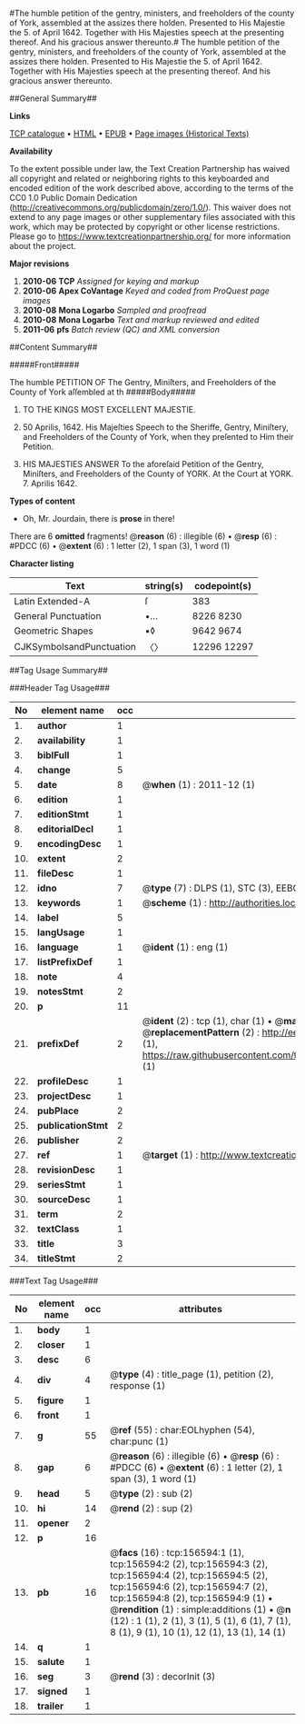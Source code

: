 #The humble petition of the gentry, ministers, and freeholders of the county of York, assembled at the assizes there holden. Presented to His Majestie the 5. of April 1642. Together with His Majesties speech at the presenting thereof. And his gracious answer thereunto.#
The humble petition of the gentry, ministers, and freeholders of the county of York, assembled at the assizes there holden. Presented to His Majestie the 5. of April 1642. Together with His Majesties speech at the presenting thereof. And his gracious answer thereunto.

##General Summary##

**Links**

[TCP catalogue](http://www.ota.ox.ac.uk/tcp/)  • 
[HTML](http://tei.it.ox.ac.uk/tcp/Texts-HTML/free/A86/A86795.html)  • 
[EPUB](http://tei.it.ox.ac.uk/tcp/Texts-EPUB/free/A86/A86795.epub) • 
[Page images (Historical Texts)](https://historicaltexts.jisc.ac.uk/eebo-99871312e)

**Availability**

To the extent possible under law, the Text Creation Partnership has waived all copyright and related or neighboring rights to this keyboarded and encoded edition of the work described above, according to the terms of the CC0 1.0 Public Domain Dedication (http://creativecommons.org/publicdomain/zero/1.0/). This waiver does not extend to any page images or other supplementary files associated with this work, which may be protected by copyright or other license restrictions. Please go to https://www.textcreationpartnership.org/ for more information about the project.

**Major revisions**

1. __2010-06__ __TCP__ *Assigned for keying and markup*
1. __2010-06__ __Apex CoVantage__ *Keyed and coded from ProQuest page images*
1. __2010-08__ __Mona Logarbo__ *Sampled and proofread*
1. __2010-08__ __Mona Logarbo__ *Text and markup reviewed and edited*
1. __2011-06__ __pfs__ *Batch review (QC) and XML conversion*

##Content Summary##

#####Front#####

The humble PETITION OF The Gentry, Miniſters, and Freeholders of the County of York aſſembled at th
#####Body#####

1. TO THE KINGS MOST EXCELLENT MAJESTIE.

1. 50 Aprilis, 1642. His Majeſties Speech to the Sheriffe, Gentry, Miniſtery, and Freeholders of the County of York, when they preſented to Him their Petition.

1. HIS MAJESTIES ANSWER To the aforeſaid Petition of the Gentry, Miniſters, and Freeholders of the County of YORK. At the Court at YORK. 7. Aprilis 1642.

**Types of content**

  * Oh, Mr. Jourdain, there is **prose** in there!

There are 6 **omitted** fragments! 
 @__reason__ (6) : illegible (6)  •  @__resp__ (6) : #PDCC (6)  •  @__extent__ (6) : 1 letter (2), 1 span (3), 1 word (1)

**Character listing**


|Text|string(s)|codepoint(s)|
|---|---|---|
|Latin Extended-A|ſ|383|
|General Punctuation|•…|8226 8230|
|Geometric Shapes|▪◊|9642 9674|
|CJKSymbolsandPunctuation|〈〉|12296 12297|

##Tag Usage Summary##

###Header Tag Usage###

|No|element name|occ|attributes|
|---|---|---|---|
|1.|__author__|1||
|2.|__availability__|1||
|3.|__biblFull__|1||
|4.|__change__|5||
|5.|__date__|8| @__when__ (1) : 2011-12 (1)|
|6.|__edition__|1||
|7.|__editionStmt__|1||
|8.|__editorialDecl__|1||
|9.|__encodingDesc__|1||
|10.|__extent__|2||
|11.|__fileDesc__|1||
|12.|__idno__|7| @__type__ (7) : DLPS (1), STC (3), EEBO-CITATION (1), PROQUEST (1), VID (1)|
|13.|__keywords__|1| @__scheme__ (1) : http://authorities.loc.gov/ (1)|
|14.|__label__|5||
|15.|__langUsage__|1||
|16.|__language__|1| @__ident__ (1) : eng (1)|
|17.|__listPrefixDef__|1||
|18.|__note__|4||
|19.|__notesStmt__|2||
|20.|__p__|11||
|21.|__prefixDef__|2| @__ident__ (2) : tcp (1), char (1)  •  @__matchPattern__ (2) : ([0-9\-]+):([0-9IVX]+) (1), (.+) (1)  •  @__replacementPattern__ (2) : http://eebo.chadwyck.com/downloadtiff?vid=$1&page=$2 (1), https://raw.githubusercontent.com/textcreationpartnership/Texts/master/tcpchars.xml#$1 (1)|
|22.|__profileDesc__|1||
|23.|__projectDesc__|1||
|24.|__pubPlace__|2||
|25.|__publicationStmt__|2||
|26.|__publisher__|2||
|27.|__ref__|1| @__target__ (1) : http://www.textcreationpartnership.org/docs/. (1)|
|28.|__revisionDesc__|1||
|29.|__seriesStmt__|1||
|30.|__sourceDesc__|1||
|31.|__term__|2||
|32.|__textClass__|1||
|33.|__title__|3||
|34.|__titleStmt__|2||


###Text Tag Usage###

|No|element name|occ|attributes|
|---|---|---|---|
|1.|__body__|1||
|2.|__closer__|1||
|3.|__desc__|6||
|4.|__div__|4| @__type__ (4) : title_page (1), petition (2), response (1)|
|5.|__figure__|1||
|6.|__front__|1||
|7.|__g__|55| @__ref__ (55) : char:EOLhyphen (54), char:punc (1)|
|8.|__gap__|6| @__reason__ (6) : illegible (6)  •  @__resp__ (6) : #PDCC (6)  •  @__extent__ (6) : 1 letter (2), 1 span (3), 1 word (1)|
|9.|__head__|5| @__type__ (2) : sub (2)|
|10.|__hi__|14| @__rend__ (2) : sup (2)|
|11.|__opener__|2||
|12.|__p__|16||
|13.|__pb__|16| @__facs__ (16) : tcp:156594:1 (1), tcp:156594:2 (2), tcp:156594:3 (2), tcp:156594:4 (2), tcp:156594:5 (2), tcp:156594:6 (2), tcp:156594:7 (2), tcp:156594:8 (2), tcp:156594:9 (1)  •  @__rendition__ (1) : simple:additions (1)  •  @__n__ (12) : 1 (1), 2 (1), 3 (1), 5 (1), 6 (1), 7 (1), 8 (1), 9 (1), 10 (1), 12 (1), 13 (1), 14 (1)|
|14.|__q__|1||
|15.|__salute__|1||
|16.|__seg__|3| @__rend__ (3) : decorInit (3)|
|17.|__signed__|1||
|18.|__trailer__|1||
